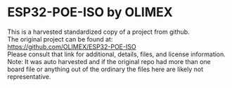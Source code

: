 
# ESP32-POE-ISO by OLIMEX  
This is a harvested standardized copy of a project from github.  
The original project can be found at:  
https://github.com/OLIMEX/ESP32-POE-ISO  
Please consult that link for additional, details, files, and license information.  
Note: It was auto harvested and if the original repo had more than one board file or anything out of the ordinary the files here are likely not representative.  
    